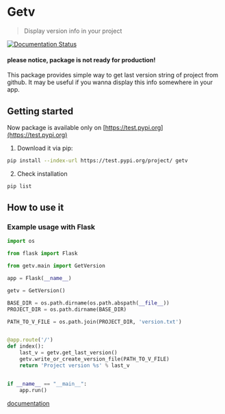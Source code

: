 # Getv

> Display version info in your project

[![Documentation Status](https://readthedocs.org/projects/getv/badge/?version=latest)](https://getv.readthedocs.io/en/latest/?badge=latest)


#### please notice, package is not ready for production!

This package provides simple way to get last version string of project from github. It may be useful if you wanna display this info somewhere in your app. 

## Getting started

Now package is available  only on [https://test.pypi.org](https://test.pypi.org)

1. Download it via pip:
```bash
pip install --index-url https://test.pypi.org/project/ getv
```

2. Check installation
```bash
pip list
```
## How to use it

### Example usage with Flask
```python 
import os

from flask import Flask

from getv.main import GetVersion

app = Flask(__name__)

getv = GetVersion()

BASE_DIR = os.path.dirname(os.path.abspath(__file__))
PROJECT_DIR = os.path.dirname(BASE_DIR)

PATH_TO_V_FILE = os.path.join(PROJECT_DIR, 'version.txt')


@app.route('/')
def index():
    last_v = getv.get_last_version()
    getv.write_or_create_version_file(PATH_TO_V_FILE)
    return 'Project version %s' % last_v


if __name__ == "__main__":
    app.run()
```

[documentation](https://getv.readthedocs.io/en/latest/)
